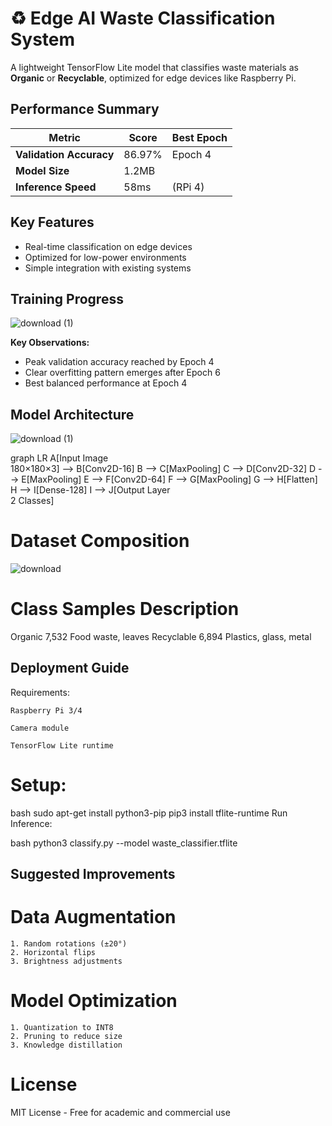 # ♻️ Edge AI Waste Classification System
A lightweight TensorFlow Lite model that classifies waste materials as **Organic** or **Recyclable**, optimized for edge devices like Raspberry Pi.

## Performance Summary
| Metric              | Score  | Best Epoch |
|---------------------|--------|------------|
| **Validation Accuracy** | 86.97% | Epoch 4    |
| **Model Size**       | 1.2MB  |            |
| **Inference Speed**  | 58ms   | (RPi 4)    |

## Key Features
- Real-time classification on edge devices
- Optimized for low-power environments
- Simple integration with existing systems

## Training Progress
![download (1)](https://github.com/user-attachments/assets/3402a92f-bf37-462c-8286-9d0c39996fda)

**Key Observations:**
- Peak validation accuracy reached by Epoch 4
- Clear overfitting pattern emerges after Epoch 6
- Best balanced performance at Epoch 4

## Model Architecture
![download (1)](https://github.com/user-attachments/assets/9e4e62ed-a65e-46fb-b277-c2672cb0d9b3)

graph LR
    A[Input Image<br>180×180×3] --> B[Conv2D-16]
    B --> C[MaxPooling]
    C --> D[Conv2D-32]
    D --> E[MaxPooling]
    E --> F[Conv2D-64]
    F --> G[MaxPooling]
    G --> H[Flatten]
    H --> I[Dense-128]
    I --> J[Output Layer<br>2 Classes]
# Dataset Composition
![download](https://github.com/user-attachments/assets/f5e5ac47-49b1-4290-834b-7595cdac6aa3)
# Class	Samples	Description
Organic	7,532	Food waste, leaves
Recyclable	6,894	Plastics, glass, metal
## Deployment Guide
Requirements:

    Raspberry Pi 3/4
    
    Camera module
    
    TensorFlow Lite runtime

# Setup:

bash
sudo apt-get install python3-pip
pip3 install tflite-runtime
Run Inference:

bash
python3 classify.py --model waste_classifier.tflite
## Suggested Improvements
# Data Augmentation
    1. Random rotations (±20°)
    2. Horizontal flips
    3. Brightness adjustments
# Model Optimization
    1. Quantization to INT8
    2. Pruning to reduce size
    3. Knowledge distillation

# License
MIT License - Free for academic and commercial use
